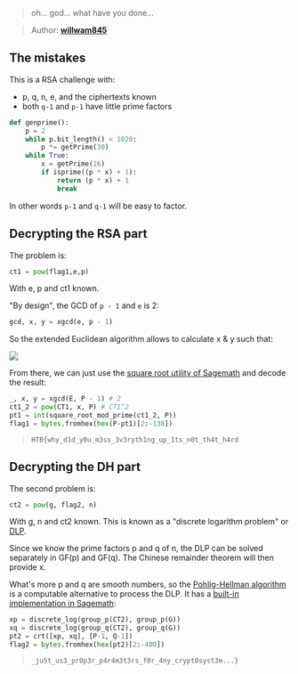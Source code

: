 > oh... god... what have you done...

> Author: **[willwam845][author-profile]**

## The mistakes

This is a RSA challenge with:

- p, q, n, e, and the ciphertexts known
- both `q-1` and `p-1` have little prime factors

```python
def genprime():
    p = 2
    while p.bit_length() < 1020:
        p *= getPrime(30)
    while True:
        x = getPrime(16)
        if isprime((p * x) + 1):
            return (p * x) + 1
            break
```

In other words `p-1` and `q-1` will be easy to factor.

## Decrypting the RSA part

The problem is:

```python
ct1 = pow(flag1,e,p)
```

With e, p and ct1 known.

"By design", the GCD of `p - 1` and `e` is 2:

```python
gcd, x, y = xgcd(e, p - 1)
```

So the extended Euclidean algorithm allows to calculate x & y such that:

![][square-flag]

From there, we can just use the [square root utility of Sagemath][sagemath-sqrt]
and decode the result:

```python
_, x, y = xgcd(E, P - 1) # 2
ct1_2 = pow(CT1, x, P) # CT1^2
pt1 = int(square_root_mod_prime(ct1_2, P))
flag1 = bytes.fromhex(hex(P-pt1)[2:-138])
```

> `HTB{why_d1d_y0u_m3ss_3v3ryth1ng_up_1ts_n0t_th4t_h4rd`

## Decrypting the DH part

The second problem is:

```python
ct2 = pow(g, flag2, n)
```

With g, n and ct2 known. This is known as a "discrete logarithm problem" or [DLP][wikipedia-dlp-article].

Since we know the prime factors p and q of n, the DLP can be solved separately
in GF(p) and GF(q). The Chinese remainder theorem will then provide x.

What's more p and q are smooth numbers, so the [Pohlig-Hellman algorithm][wikipedia-smooth-number] is
a computable alternative to process the DLP. It has a [built-in implementation in Sagemath][sagemath-discrete-log]:

```python
xp = discrete_log(group_p(CT2), group_p(G))
xq = discrete_log(group_q(CT2), group_q(G))
pt2 = crt([xp, xq], [P-1, Q-1])
flag2 = bytes.fromhex(hex(pt2)[2:-400])
```

> `_ju5t_us3_pr0p3r_p4r4m3t3rs_f0r_4ny_crypt0syst3m...}`

[author-profile]: https://app.hackthebox.eu/users/219091
[sagemath-discrete-log]: https://doc.sagemath.org/html/en/reference/groups/sage/groups/generic.html#sage.groups.generic.discrete_log
[sagemath-sqrt]: https://doc.sagemath.org/html/en/reference/finite_rings/sage/rings/finite_rings/integer_mod.html#sage.rings.finite_rings.integer_mod.square_root_mod_prime
[wikipedia-dlp-article]: https://en.wikipedia.org/wiki/Discrete_logarithm#Algorithms
[wikipedia-smooth-number]: https://en.wikipedia.org/wiki/Smooth_number#Powersmooth_numbers

[square-flag]: images/equations/square-flag.png
